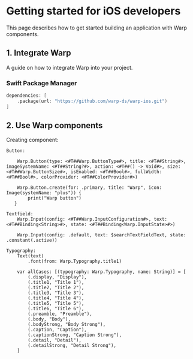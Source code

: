 
# Getting started for iOS developers

This page describes how to get started building an application with Warp components.

## 1. Integrate Warp

A guide on how to integrate Warp into your project.

### Swift Package Manager

```swift
dependencies: [
    .package(url: "https://github.com/warp-ds/warp-ios.git")
]
```

## 2. Use Warp components

Creating component:

    Button:

        Warp.Button(type: <#T##Warp.ButtonType#>, title: <#T##String#>, imageSystemName: <#T##String?#>, action: <#T##() -> Void#>, size: <#T##Warp.ButtonSize#>, isEnabled: <#T##Bool#>, fullWidth: <#T##Bool#>, colorProvider: <#T##ColorProvider#>)

        Warp.Button.create(for: .primary, title: "Warp", icon: Image(systemName: "plus")) {
            print("Warp button")
       }

    Textfield:
        Warp.Input(config: <#T##Warp.InputConfiguration#>, text: <#T##Binding<String>#>, state: <#T##Binding<Warp.InputState>#>)

        Warp.Input(config: .default, text: $searchTextFieldText, state: .constant(.active))

    Typography:
        Text(text)
            .font(from: Warp.Typography.title1)

        var allCases: [(typography: Warp.Typography, name: String)] = [
            (.display, "Display"),
            (.title1, "Title 1"),
            (.title2, "Title 2"),
            (.title3, "Title 3"),
            (.title4, "Title 4"),
            (.title5, "Title 5"),
            (.title6, "Title 6"),
            (.preamble, "Preamble"),
            (.body, "Body"),
            (.bodyStrong, "Body Strong"),
            (.caption, "Caption"),
            (.captionStrong, "Caption Strong"),
            (.detail, "Detail"),
            (.detailStrong, "Detail Strong"),
        ] 



           
